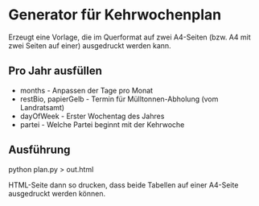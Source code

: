 # Generator für Kehrwochenplan

Erzeugt eine Vorlage, die im Querformat
auf zwei A4-Seiten (bzw. A4 mit zwei Seiten auf einer)
ausgedruckt werden kann.

## Pro Jahr ausfüllen
- months - Anpassen der Tage pro Monat
- restBio, papierGelb - Termin für Mülltonnen-Abholung (vom Landratsamt)
- dayOfWeek - Erster Wochentag des Jahres
- partei - Welche Partei beginnt mit der Kehrwoche


## Ausführung

python plan.py > out.html

HTML-Seite dann so drucken, dass beide Tabellen auf 
einer A4-Seite ausgedruckt werden können.

